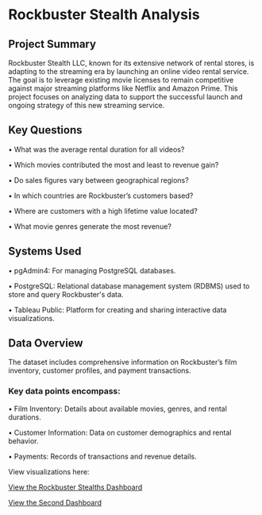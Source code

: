# Rockbuster Stealth Analysis
## Project Summary
Rockbuster Stealth LLC, known for its extensive network of rental stores, is adapting to the streaming era by launching an online video rental service. The goal is to leverage existing movie licenses to remain competitive against major streaming platforms like Netflix and Amazon Prime. This project focuses on analyzing data to support the successful launch and ongoing strategy of this new streaming service.

## Key Questions
• What was the average rental duration for all videos?

• Which movies contributed the most and least to revenue gain?

• Do sales figures vary between geographical regions?

• In which countries are Rockbuster’s customers based?

• Where are customers with a high lifetime value located?

• What movie genres generate the most revenue?

## Systems Used
• pgAdmin4: For managing PostgreSQL databases.

• PostgreSQL: Relational database management system (RDBMS) used to store and query Rockbuster's data.

• Tableau Public: Platform for creating and sharing interactive data visualizations.

## Data Overview
The dataset includes comprehensive information on Rockbuster’s film inventory, customer profiles, and payment transactions.

### Key data points encompass:
• Film Inventory: Details about available movies, genres, and rental durations.

• Customer Information: Data on customer demographics and rental behavior.

• Payments: Records of transactions and revenue details.

View visualizations here: 

[View the Rockbuster Stealths Dashboard](https://public.tableau.com/app/profile/isaac.contreras/viz/RockbusterStealths/Dashboard1)

[View the Second Dashboard](https://public.tableau.com/app/profile/isaac.contreras/viz/Book2_17158069873540/Dashboard1)

